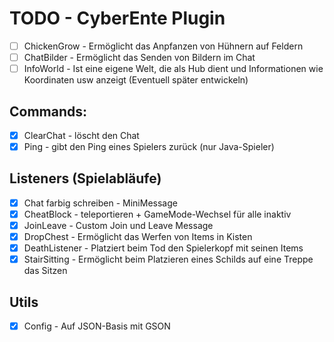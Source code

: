 # TODO - CyberEnte Plugin
- [ ] ChickenGrow - Ermöglicht das Anpfanzen von Hühnern auf Feldern
- [ ] ChatBilder - Ermöglicht das Senden von Bildern im Chat
- [ ] InfoWorld - Ist eine eigene Welt, die als Hub dient und Informationen wie Koordinaten usw anzeigt (Eventuell später entwickeln)

## Commands:
- [x] ClearChat - löscht den Chat
- [x] Ping - gibt den Ping eines Spielers zurück (nur Java-Spieler)

## Listeners (Spielabläufe)
- [x] Chat farbig schreiben - MiniMessage
- [x] CheatBlock - teleportieren + GameMode-Wechsel für alle inaktiv
- [x] JoinLeave - Custom Join und Leave Message
- [x] DropChest - Ermöglicht das Werfen von Items in Kisten
- [x] DeathListener - Platziert beim Tod den Spielerkopf mit seinen Items
- [x] StairSitting - Ermöglicht beim Platzieren eines Schilds auf eine Treppe das Sitzen

## Utils
- [x] Config - Auf JSON-Basis mit GSON
